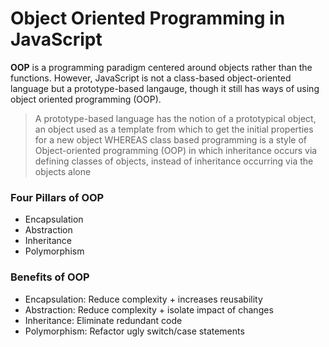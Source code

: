 # Object Oriented Programming in JavaScript

<b>OOP</b> is a programming paradigm centered around objects rather than the functions. However, JavaScript is not a class-based object-oriented language but a prototype-based langauge, though it still has ways of using object oriented programming (OOP).

> A prototype-based language has the notion of a prototypical object, an object used as a template from which to get the initial properties for a new object WHEREAS class based programming is a style of Object-oriented programming (OOP) in which inheritance occurs via defining classes of objects, instead of inheritance occurring via the objects alone

### Four Pillars of OOP

- Encapsulation
- Abstraction
- Inheritance
- Polymorphism

### Benefits of OOP

- Encapsulation: Reduce complexity + increases reusability
- Abstraction: Reduce complexity + isolate impact of changes
- Inheritance: Eliminate redundant code
- Polymorphism: Refactor ugly switch/case statements
